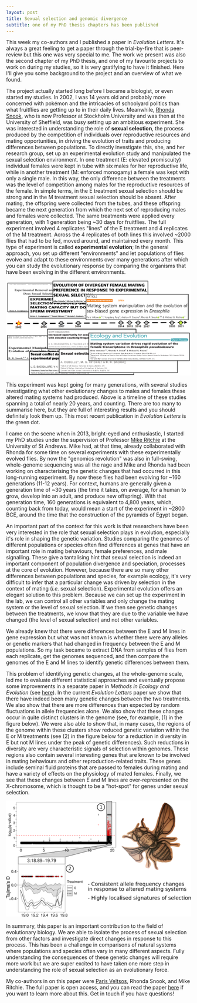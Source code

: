```yaml
---
layout: post
title: Sexual selection and genomic divergence
subtitle: one of my PhD thesis chapters has been published
---
```


This week my co-authors and I published a paper in *Evolution Letters*. It's always a great feeling to get a paper through the trial-by-fire that is peer-review but this one was very special to me. The work we present was also the second chapter of my PhD thesis, and one of my favourite projects to work on during my studies, so it is very gratifying to have it finished. Here I'll give you some background to the project and an overview of what we found.

The project actually started long before I became a biologist, or even started my studies. In 2002, I was 14 years old and probably more concerned with pokémon and the intricacies of schoolyard politics than what fruitflies are getting up to in their daily lives. Meanwhile, [Rhonda Snook](https://www.su.se/english/profiles/rhsn2867-1.348903), who is now Professor at Stockholm University and was then at the University of Sheffield, was busy setting up an ambitious experiment. She was interested in understanding the role of **sexual selection**, the process produced by the competition of individuals over reproductive resources and mating opportunities, in driving the evolution of traits and producing differences between populations. To directly investigate this, she, and her research group, set up an experimental evolution study and manipulated the sexual selection environment. In one treatment (E: elevated promiscuity) individual females were kept in tube with six males for her reproductive life, while in another treatment (M: enforced monogamy) a female was kept with only a single male. In this way, the only difference between the treatments was the level of competition among males for the reproductive resources of the female. In simple terms, in the E treatment sexual selection should be strong and in the M treatment sexual selection should be absent. After mating, the offspring were collected from the tubes, and these offspring became the next generation from which the next set of reproducing males and females were collected. The same treatments were applied every generation, with 1 generation being ~30 days for fruitflies. The full experiment involved 4 replicates "lines" of the E treatment and 4 replicates of the M treatment. Across the 4 replicates of both lines this involved ~2000 flies that had to be fed, moved around, and maintained every month. This type of experiment is called **experimental evolution**; In the general approach, you set up different "environments" and let populations of flies evolve and adapt to these environments over many generations after which you can study the evolutionary response by comparing the organisms that have been evolving in the different environments.

![Project Timeline](/img/13-03-2021_timeline.png)

This experiment was kept going for many generations, with several studies investigating what other evolutionary changes to males and females these altered mating systems had produced. Above is a timeline of these studies spanning a total of nearly 20 years, and counting. There are too many to summarise here, but they are full of interesting results and you should definitely look them up. This most recent publication in *Evolution Letters* is the green dot.

I came on the scene when in 2013, bright-eyed and enthusiastic, I started my PhD studies under the supervision of Professor [Mike Ritchie](https://risweb.st-andrews.ac.uk/portal/en/persons/michael-gordon-ritchie(7d2c2deb-821c-48a4-93c6-f60e3b5584cb).html) at the University of St Andrews. Mike had, at that time, already collaborated with Rhonda for some time on several experiments with these experimentally evolved flies. By now the "genomics revolution" was also in full-swing, whole-genome sequencing was all the rage and Mike and Rhonda had been working on characterising the genetic changes that had occurred in this long-running experiment. By now these flies had been evolving for ~160 generations (11-12 years). For context, humans are generally given a generation time of ~30 years (the time it takes, on average, for a human to grow, develop into an adult, and produce new offspring). With that generation time, 160 generations is equivalent to 4,800 years, which, counting back from today, would mean a start of the experiment in ~2800 BCE, around the time that the construction of the pyramids of Egypt began.

An important part of the context for this work is that researchers have been very interested in the role that sexual selection plays in evolution, especially it's role in shaping the genetic variation. Studies comparing the genomes of different populations or species often find differences at genes that have an important role in mating behaviours, female preferences, and male signalling. These give a tantalising hint that sexual selection is indeed an important component of population divergence and speciation, processes at the core of evolution. However, because there are so many other differences between populations and species, for example ecology, it's very difficult to infer that a particular change was driven by selection in the context of mating (*i.e.* sexual selection). Experimental evolution offers an elegant solution to this problem. Because we can set up the experiment in the lab, we can control all other variables and only change the mating system or the level of sexual selection. If we then see genetic changes between the treatments, we know that they are due to the variable we have changed (the level of sexual selection) and not other variables.

We already knew that there were differences between the E and M lines in gene expression but what was not known is whether there were any alleles or genetic markers that had changed in frequency between the E and M populations. So my task became to extract DNA from samples of flies from each replicate, get the genomes sequenced, and then compare the genomes of the E and M lines to identify genetic differences between them.

This problem of identifying genetic changes, at the whole-genome scale, led me to evaluate different statistical approaches and eventually propose some improvements in a separate paper in *Methods in Ecology and Evolution* (see [here](https://doi.org/10.1111/2041-210X.12810)). In the current *Evolution Letters* paper we show that there have indeed been many genetic changes between the two treatments. We also show that there are more differences than expected by random fluctuations in allele frequencies alone. We also show that these changes occur in quite distinct clusters in the genome (see, for example, (1) in the figure below). We were also able to show that, in many cases, the regions of the genome within these clusters show reduced genetic variation within the E or M treatments (see (2) in the figure below for a reduction in diversity in E but not M lines under the peak of genetic differences). Such reductions in diversity are very characteristic signals of selection within genomes. These regions also contain several interesting genes that are known to be involved in mating behaviours and other reproduction-related traits. These genes include seminal fluid proteins that are passed to females during mating and have a variety of effects on the physiology of mated females. Finally, we see that these changes between E and M lines are over-represented on the X-chromosome, which is thought to be a "hot-spot" for genes under sexual selection.

![Graphical Abstract](/img/13-03-2021_graphical_abstract.png)

In summary, this paper is an important contribution to the field of evolutionary biology. We are able to isolate the process of sexual selection from other factors and investigate direct changes in response to this process. This has been a challenge in comparisons of natural systems where populations and species often vary in many different aspects. Fully understanding the consequences of these genetic changes will require more work but we are super excited to have taken one more step in understanding the role of sexual selection as an evolutionary force.

My co-authors in on this paper were [Paris Veltsos](https://www.parisveltsos.com/research/), Rhonda Snook, and Mike Ritchie. The full paper is open access, and you can read the paper [here]() if you want to learn more about this. Get in touch if you have questions!


























